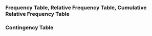 ### Frequency Table, Relative Frequency Table, Cumulative Relative Frequency Table
### Contingency Table
